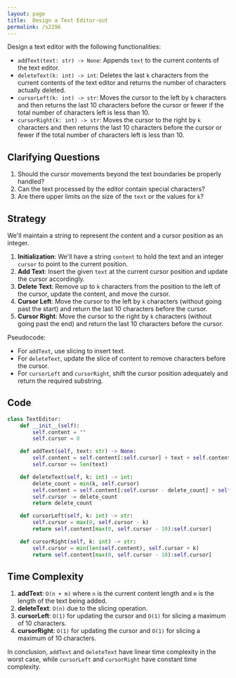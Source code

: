 ```yaml
---
layout: page
title:  Design a Text Editor-out
permalink: /s2296
---
```


Design a text editor with the following functionalities:
- `addText(text: str) -> None`: Appends `text` to the current contents of the text editor.
- `deleteText(k: int) -> int`: Deletes the last `k` characters from the current contents of the text editor and returns the number of characters actually deleted.
- `cursorLeft(k: int) -> str`: Moves the cursor to the left by `k` characters and then returns the last 10 characters before the cursor or fewer if the total number of characters left is less than 10.
- `cursorRight(k: int) -> str`: Moves the cursor to the right by `k` characters and then returns the last 10 characters before the cursor or fewer if the total number of characters left is less than 10.

## Clarifying Questions

1. Should the cursor movements beyond the text boundaries be properly handled?
2. Can the text processed by the editor contain special characters?
3. Are there upper limits on the size of the `text` or the values for `k`?

## Strategy

We'll maintain a string to represent the content and a cursor position as an integer.

1. **Initialization**: We'll have a string `content` to hold the text and an integer `cursor` to point to the current position.
2. **Add Text**: Insert the given `text` at the current cursor position and update the cursor accordingly.
3. **Delete Text**: Remove up to `k` characters from the position to the left of the cursor, update the content, and move the cursor.
4. **Cursor Left**: Move the cursor to the left by `k` characters (without going past the start) and return the last 10 characters before the cursor.
5. **Cursor Right**: Move the cursor to the right by `k` characters (without going past the end) and return the last 10 characters before the cursor.

Pseudocode:
- For `addText`, use slicing to insert text.
- For `deleteText`, update the slice of content to remove characters before the cursor.
- For `cursorLeft` and `cursorRight`, shift the cursor position adequately and return the required substring.

## Code

```python
class TextEditor:
    def __init__(self):
        self.content = ""
        self.cursor = 0

    def addText(self, text: str) -> None:
        self.content = self.content[:self.cursor] + text + self.content[self.cursor:]
        self.cursor += len(text)

    def deleteText(self, k: int) -> int:
        delete_count = min(k, self.cursor)
        self.content = self.content[:self.cursor - delete_count] + self.content[self.cursor:]
        self.cursor -= delete_count
        return delete_count

    def cursorLeft(self, k: int) -> str:
        self.cursor = max(0, self.cursor - k)
        return self.content[max(0, self.cursor - 10):self.cursor]

    def cursorRight(self, k: int) -> str:
        self.cursor = min(len(self.content), self.cursor + k)
        return self.content[max(0, self.cursor - 10):self.cursor]
```

## Time Complexity

1. **addText**: `O(n + m)` where `n` is the current content length and `m` is the length of the text being added.
2. **deleteText**: `O(n)` due to the slicing operation.
3. **cursorLeft**: `O(1)` for updating the cursor and `O(1)` for slicing a maximum of 10 characters.
4. **cursorRight**: `O(1)` for updating the cursor and `O(1)` for slicing a maximum of 10 characters.

In conclusion, `addText` and `deleteText` have linear time complexity in the worst case, while `cursorLeft` and `cursorRight` have constant time complexity.